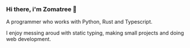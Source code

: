 ### Hi there, i'm Zomatree 👋

A programmer who works with Python, Rust and Typescript.

I enjoy messing aroud with static typing, making small projects and doing web development.

